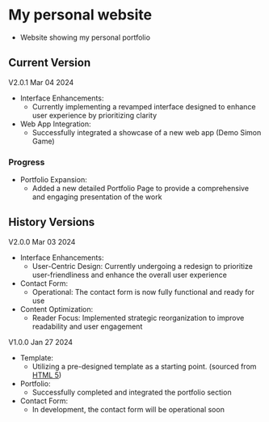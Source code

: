 # My personal website

- Website showing my personal portfolio

## Current Version
V2.0.1
Mar 04 2024
- Interface Enhancements:
	- Currently implementing a revamped interface designed to enhance user experience by prioritizing clarity
- Web App Integration: 
	- Successfully integrated a showcase of a new web app (Demo Simon Game)

### Progress
- Portfolio Expansion:
	- Added a new detailed Portfolio Page to provide a comprehensive and engaging presentation of the work

## History Versions
V2.0.0
Mar 03 2024
- Interface Enhancements:
	- User-Centric Design: Currently undergoing a redesign to prioritize user-friendliness and enhance the overall user experience
- Contact Form:
	- Operational: The contact form is now fully functional and ready for use
- Content Optimization:
	- Reader Focus: Implemented strategic reorganization to improve readability and user engagement

V1.0.0
Jan 27 2024
- Template: 
	- Utilizing a pre-designed template as a starting point. (sourced from [HTML 5](http://html5up.net/))
- Portfolio: 
	- Successfully completed and integrated the portfolio section
- Contact Form: 
	- In development, the contact form will be operational soon

